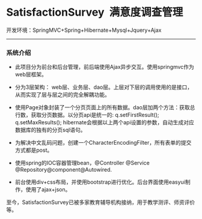 # SatisfactionSurvey  满意度调查管理

开发环境：SpringMVC+Spring+Hibernate+Mysql+Jquery+Ajax

* * *

### 系统介绍

- 此项目分为前台和后台管理，前后端使用Ajax异步交互。使用springmvc作为web层框架。
  
- 分为3层架构： web层、业务层、dao层。上层对下层的调用使用的是接口，从而实现了层与层之间的完全解耦功能。

- 使用Page对象封装了一个分页页面上的所有数据。dao层加两个方法：获取总行数，获取分页数据。以分页api是统一的: q.setFirstResult(); q.setMaxResults();  hibernate会根据以上两个api设置的参数，自动生成对应数据库的独有的分页sql语句。

- 为解决中文乱码问题，创建一个CharacterEncodingFilter，所有表单的提交方式都是post。

- 使用spring的IOC容器管理bean，@Controller @Service @Repository@component@Autowired.

- 前台使用div+css布局，并使用bootstrap进行优化。后台界面使用easyui制作，使用了ajax+json。   




至今，SatisfactionSurvey已被多家教育辅导机构接纳，用于教学测评、师资评价等。
